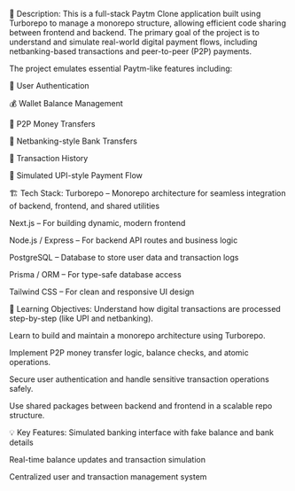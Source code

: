 📌 Description: This is a full-stack Paytm Clone application built using Turborepo to manage a monorepo structure, allowing efficient code sharing between frontend and backend. The primary goal of the project is to understand and simulate real-world digital payment flows, including netbanking-based transactions and peer-to-peer (P2P) payments.

The project emulates essential Paytm-like features including:

🔐 User Authentication

💰 Wallet Balance Management

🔄 P2P Money Transfers

🏦 Netbanking-style Bank Transfers

📜 Transaction History

🔗 Simulated UPI-style Payment Flow

🏗️ Tech Stack: Turborepo – Monorepo architecture for seamless integration of backend, frontend, and shared utilities

Next.js  – For building dynamic, modern frontend

Node.js / Express  – For backend API routes and business logic

PostgreSQL  – Database to store user data and transaction logs

Prisma / ORM – For type-safe database access

Tailwind CSS – For clean and responsive UI design

🎯 Learning Objectives: Understand how digital transactions are processed step-by-step (like UPI and netbanking).

Learn to build and maintain a monorepo architecture using Turborepo.

Implement P2P money transfer logic, balance checks, and atomic operations.

Secure user authentication and handle sensitive transaction operations safely.

Use shared packages between backend and frontend in a scalable repo structure.

💡 Key Features: Simulated banking interface with fake balance and bank details

Real-time balance updates and transaction simulation

Centralized user and transaction management system